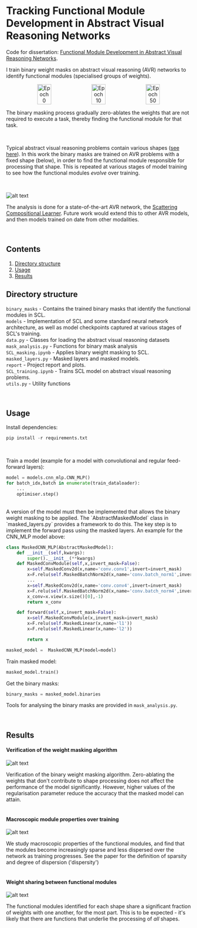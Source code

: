 # Tracking Functional Module Development in Abstract Visual Reasoning Networks

Code for dissertation: [Functional Module Development in Abstract Visual Reasoning Networks](https://drive.google.com/file/d/1CHhiasb4b5wZ8tKvAXu-2gEgDP7IO4wj/view?usp=sharing).

I train binary weight masks on abstract visual reasoning (AVR) networks to identify functional modules (specialised groups of weights).

<figure style="text-align: center;">
<div style="display: flex; justify-content: space-between;">
  <img src="report/report_plots/BWM_graphic/Epoch_0.png" alt="Epoch 0" width="30%" />
  <img src="report/report_plots/BWM_graphic/Epoch_10.png" alt="Epoch 10" width="30%" />
  <img src="report/report_plots/BWM_graphic/Epoch_50.png" alt="Epoch 50" width="30%" />
</div>
</figure>

The binary masking process gradually zero-ablates the weights that are not required to execute a task, thereby finding the functional module for that task.

<br>

Typical abstract visual reasoning problems contain various shapes ([see here](https://github.com/WellyZhang/RAVEN)). In this work the binary masks are trained on AVR problems with a fixed shape (below), in order to find the functional module responsible for processing that shape. This is repeated at various stages of model training to see how the functional modules *evolve* over training.

 <br>

![alt text](report/report_plots/problem_instances/squares.png)


The analysis is done for a state-of-the-art AVR network, the [Scattering Compositional Learner](https://arxiv.org/abs/2007.04212). Future work would extend this to other AVR models, and then models trained on date from other modalities. 

<br>

## Contents
1. [Directory structure](##directory-structure)
2. [Usage](##usage)
3. [Results](##results-overview)

## Directory structure

`binary_masks` - Contains the trained binary masks that identify the functional modules in SCL. \
`models` - Implementation of SCL and some standard neural network architecture, as well as model checkpoints captured at various stages of SCL's training.  \
`data.py` - Classes for loading the abstract visual reasoning datasets \
`mask_analysis.py` - Functions for binary mask analysis \
`SCL_masking.ipynb` - Applies binary weight masking to SCL. \
`masked_layers.py` - Masked layers and masked models. \
`report` - Project report and plots. \
`SCL_training.ipynb` - Trains SCL model on abstract visual reasoning problems. \
`utils.py` - Utility functions 

<br>

## Usage

Install dependencies:
```python
pip install -r requirements.txt
```
<br>

Train a model (example for a model with convolutional and regular feed-forward layers): 
```python
model = models.cnn_mlp.CNN_MLP()
for batch_idx,batch in enumerate(train_dataloader):
    ...
    optimiser.step()
```
<br>
A version of the model must then be implemented that allows the binary weight masking to be applied. The `AbstractMaskedModel` class in `masked_layers.py` provides a framework to do this. The key step is to implement the forward pass using the masked layers. An example for the CNN_MLP model above:

```python
class MaskedCNN_MLP(AbstractMaskedModel):
    def __init__(self,kwargs):
        super().__init__(**kwargs)
    def MaskedConvModule(self,x,invert_mask=False):
        x=self.MaskedConv2d(x,name='conv.conv1',invert=invert_mask)
        x=F.relu(self.MaskedBatchNorm2d(x,name='conv.batch_norm1',invert=invert_mask))
        ...
        x=self.MaskedConv2d(x,name='conv.conv4',invert=invert_mask)
        x=F.relu(self.MaskedBatchNorm2d(x,name='conv.batch_norm4',invert=invert_mask))
        x_conv=x.view(x.size()[0],-1)
        return x_conv

    def forward(self,x,invert_mask=False):
        x=self.MaskedConvModule(x,invert_mask=invert_mask)
        x=F.relu(self.MaskedLinear(x,name='l1'))
        x=F.relu(self.MaskedLinear(x,name='l2'))

        return x

masked_model =  MaskedCNN_MLP(model=model)
```

Train masked model:
```python
masked_model.train()
```

Get the binary masks:
```python
binary_masks = masked_model.binaries
```

Tools for analysing the binary masks are provided in `mask_analysis.py`.  

<br>


## Results


#### Verification of the weight masking algorithm
![alt text](report/report_plots/training_curves/SCL_90_trainingcurves_task.png)

Verification of the binary weight masking algorithm. Zero-ablating the weights that don't contribute to shape processing does not affect the performance of the model significantly. However, higher values of the regularisation parameter reduce the accuracy that the masked model can attain.
<br><br>

#### Macroscopic module properties over training

![alt text](report/report_plots/line_plots.png)

We study macroscopic properties of the functional modules, and find that the modules become increasingly sparse and less dispersed over the network as training progresses. See the paper for the definition of sparsity and degree of dispersion ('dispersity')
<br><br>

#### Weight sharing between functional modules

![alt text](report/report_plots/sharing_matrices/SCL_90.png)

The functional modules identified for each shape share a significant fraction of weights with one another, for the most part. This is to be expected - it's likely that there are functions that underlie the processing of *all* shapes.

